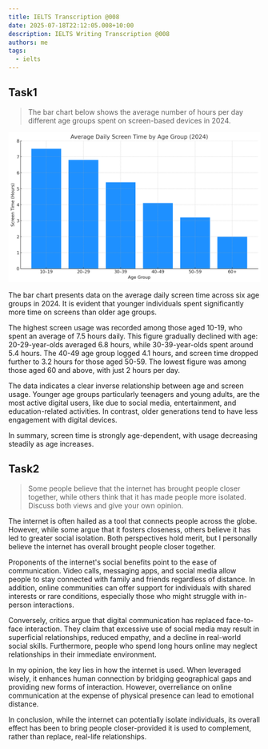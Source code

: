 ```yaml
---
title: IELTS Transcription @008
date: 2025-07-18T22:12:05.008+10:00
description: IELTS Writing Transcription @008
authors: me
tags:
  - ielts
---
```


## Task1

> The bar chart below shows the average number of hours per day different age groups spent on screen-based devices in 2024.

![task1](./assets/ielts-transcription-008.png)

The bar chart presents data on the average daily screen time across six age groups in 2024. It is evident that younger individuals spent significantly more time on screens than older age groups.

The highest screen usage was recorded among those aged 10-19, who spent an average of 7.5 hours daily. This figure gradually declined with age: 20-29-year-olds averaged 6.8 hours, while 30-39-year-olds spent around 5.4 hours. The 40-49 age group logged 4.1 hours, and screen time dropped further to 3.2 hours for those aged 50-59. The lowest figure was among those aged 60 and above, with just 2 hours per day.

The data indicates a clear inverse relationship between age and screen usage. Younger age groups particularly teenagers and young adults, are the most active digital users, like due to social media, entertainment, and education-related activities. In contrast, older generations tend to have less engagement with digital devices.

In summary, screen time is strongly age-dependent, with usage decreasing steadily as age increases.

## Task2

> Some people believe that the internet has brought people closer together, while others think that it has made people more isolated.
> Discuss both views and give your own opinion.

The internet is often hailed as a tool that connects people across the globe. However, while some argue that it fosters closeness, others believe it has led to greater social isolation. Both perspectives hold merit, but I personally believe the internet has overall brought people closer together.

Proponents of the internet's social benefits point to the ease of communication. Video calls, messaging apps, and social media allow people to stay connected with family and friends regardless of distance. In addition, online communities can offer support for individuals with shared interests or rare conditions, especially those who might struggle with in-person interactions.

Conversely, critics argue that digital communication has replaced face-to-face interaction. They claim that excessive use of social media may result in superficial relationships, reduced empathy, and a decline in real-world social skills. Furthermore, people who spend long hours online may neglect relationships in their immediate environment.

In my opinion, the key lies in how the internet is used. When leveraged wisely, it enhances human connection by bridging geographical gaps and providing new forms of interaction. However, overreliance on online communication at the expense of physical presence can lead to emotional distance.

In conclusion, while the internet can potentially isolate individuals, its overall effect has been to bring people closer-provided it is used to complement, rather than replace, real-life relationships.
